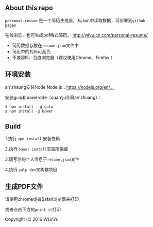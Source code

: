 ## About this repo

`personal-resume` 是一个简历生成器，从json中读取数据，可部署到`github pages`

在线浏览，也可生成pdf格式简历。 http://wlyu.cn.com/personal-resume/

 - 简历数据存放在`resume.json`文件中
 - 简历中的代码可高亮
 - 不兼容IE、百度浏览器（建议使用Chrome、Firefox ）

## 环境安装

an'zhaung安装Node
Node.js：https://nodejs.org/en/，

安装gulp和bowerode（quan'ju全局an'zhuang）：

```js
$ npm install --g gulp
$ npm install -g bower
```

## Build

 1.执行 `npm install` 安装依赖

 2.执行 `bower install`安装所需库

 3.填写你的个人信息于`resume.json`文件

 4.执行 `gulp dev`来构建项目

## 生成PDF文件

请使用chrome或者Safari浏览器来打印。

或者点击下方的`print it`打印

 Copyright (c) 2016 WLinYu
